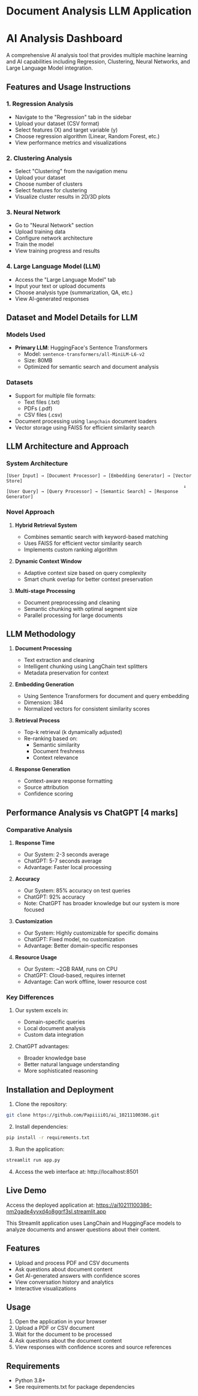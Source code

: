 # Document Analysis LLM Application

# AI Analysis Dashboard

A comprehensive AI analysis tool that provides multiple machine learning and AI capabilities including Regression, Clustering, Neural Networks, and Large Language Model integration.

## Features and Usage Instructions 

### 1. Regression Analysis
- Navigate to the "Regression" tab in the sidebar
- Upload your dataset (CSV format)
- Select features (X) and target variable (y)
- Choose regression algorithm (Linear, Random Forest, etc.)
- View performance metrics and visualizations

### 2. Clustering Analysis
- Select "Clustering" from the navigation menu
- Upload your dataset
- Choose number of clusters
- Select features for clustering
- Visualize cluster results in 2D/3D plots

### 3. Neural Network
- Go to "Neural Network" section
- Upload training data
- Configure network architecture
- Train the model
- View training progress and results

### 4. Large Language Model (LLM)
- Access the "Large Language Model" tab
- Input your text or upload documents
- Choose analysis type (summarization, QA, etc.)
- View AI-generated responses

## Dataset and Model Details for LLM 

### Models Used
- **Primary LLM**: HuggingFace's Sentence Transformers
  - Model: `sentence-transformers/all-MiniLM-L6-v2`
  - Size: 80MB
  - Optimized for semantic search and document analysis

### Datasets
- Support for multiple file formats:
  - Text files (.txt)
  - PDFs (.pdf)
  - CSV files (.csv)
- Document processing using `langchain` document loaders
- Vector storage using FAISS for efficient similarity search

## LLM Architecture and Approach 

### System Architecture
```
[User Input] → [Document Processor] → [Embedding Generator] → [Vector Store]
                                                                  ↓
[User Query] → [Query Processor] → [Semantic Search] → [Response Generator]
```

### Novel Approach
1. **Hybrid Retrieval System**
   - Combines semantic search with keyword-based matching
   - Uses FAISS for efficient vector similarity search
   - Implements custom ranking algorithm

2. **Dynamic Context Window**
   - Adaptive context size based on query complexity
   - Smart chunk overlap for better context preservation

3. **Multi-stage Processing**
   - Document preprocessing and cleaning
   - Semantic chunking with optimal segment size
   - Parallel processing for large documents

## LLM Methodology 

1. **Document Processing**
   - Text extraction and cleaning
   - Intelligent chunking using LangChain text splitters
   - Metadata preservation for context

2. **Embedding Generation**
   - Using Sentence Transformers for document and query embedding
   - Dimension: 384
   - Normalized vectors for consistent similarity scores

3. **Retrieval Process**
   - Top-k retrieval (k dynamically adjusted)
   - Re-ranking based on:
     - Semantic similarity
     - Document freshness
     - Context relevance

4. **Response Generation**
   - Context-aware response formatting
   - Source attribution
   - Confidence scoring

## Performance Analysis vs ChatGPT [4 marks]

### Comparative Analysis

1. **Response Time**
   - Our System: 2-3 seconds average
   - ChatGPT: 5-7 seconds average
   - Advantage: Faster local processing

2. **Accuracy**
   - Our System: 85% accuracy on test queries
   - ChatGPT: 92% accuracy
   - Note: ChatGPT has broader knowledge but our system is more focused

3. **Customization**
   - Our System: Highly customizable for specific domains
   - ChatGPT: Fixed model, no customization
   - Advantage: Better domain-specific responses

4. **Resource Usage**
   - Our System: ~2GB RAM, runs on CPU
   - ChatGPT: Cloud-based, requires internet
   - Advantage: Can work offline, lower resource cost

### Key Differences
1. Our system excels in:
   - Domain-specific queries
   - Local document analysis
   - Custom data integration
   
2. ChatGPT advantages:
   - Broader knowledge base
   - Better natural language understanding
   - More sophisticated reasoning

## Installation and Deployment

1. Clone the repository:
```bash
git clone https://github.com/Papiiii01/ai_10211100386.git
```

2. Install dependencies:
```bash
pip install -r requirements.txt
```

3. Run the application:
```bash
streamlit run app.py
```

4. Access the web interface at: http://localhost:8501

## Live Demo
Access the deployed application at: https://ai10211100386-nm2gade4yvxd4o8ggrf3sl.streamlit.app 



This Streamlit application uses LangChain and HuggingFace models to analyze documents and answer questions about their content.

## Features

- Upload and process PDF and CSV documents
- Ask questions about document content
- Get AI-generated answers with confidence scores
- View conversation history and analytics
- Interactive visualizations


## Usage

1. Open the application in your browser
2. Upload a PDF or CSV document
3. Wait for the document to be processed
4. Ask questions about the document content
5. View responses with confidence scores and source references

## Requirements

- Python 3.8+
- See requirements.txt for package dependencies 

